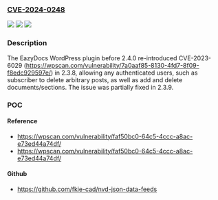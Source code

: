 ### [CVE-2024-0248](https://cve.mitre.org/cgi-bin/cvename.cgi?name=CVE-2024-0248)
![](https://img.shields.io/static/v1?label=Product&message=EazyDocs&color=blue)
![](https://img.shields.io/static/v1?label=Version&message=2.3.8%3C%202.4.0%20&color=brighgreen)
![](https://img.shields.io/static/v1?label=Vulnerability&message=CWE-862%20Missing%20Authorization&color=brighgreen)

### Description

The EazyDocs WordPress plugin before 2.4.0 re-introduced CVE-2023-6029 (https://wpscan.com/vulnerability/7a0aaf85-8130-4fd7-8f09-f8edc929597e/) in 2.3.8, allowing any authenticated users, such as subscriber to delete arbitrary posts, as well as add and delete documents/sections. The issue was partially fixed in 2.3.9.

### POC

#### Reference
- https://wpscan.com/vulnerability/faf50bc0-64c5-4ccc-a8ac-e73ed44a74df/
- https://wpscan.com/vulnerability/faf50bc0-64c5-4ccc-a8ac-e73ed44a74df/

#### Github
- https://github.com/fkie-cad/nvd-json-data-feeds

